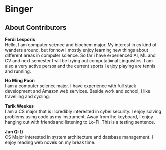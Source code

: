 # Binger

## About Contributors

**Ferdi Lesporis**\
Hello, I am computer science and biochem major. My interest in cs kind of wanders around, but for now i mostly enjoy learning new things about different areas in computer science. So far i have experienced AI, ML and CV and next semester I will be trying out computational Linguistics. I am also a very active person and the current sports I enjoy playing are tennis and running.

**Ho Ming Poon**\
I am a computer science major. I have experience with full stack development and Amazon web services. Beside work and school, I like travelling and cycling.

**Tarik Weekes**\
I am a CS major that is incredibly interested in cyber security. I enjoy solving problems using code as my instrument. Away from the keyboard, I enjoy hanging out with friends and listening to Lo-Fi. This is a testing sentence.

**Jun Qi Li**\
CS Major interested in system architecture and database management. I enjoy reading web novels on my break time.

